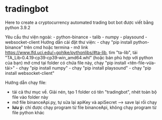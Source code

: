 # tradingbot
Here to create a cryptocurrency automated trading bot
bot được viết bằng python 3.9.2

Yêu cầu thư viện ngoài:
    - python-binance
    - talib
    - numpy
    - playsound
    - websocket-client
Hướng dẫn cài đặt thư viện:
    - chạy "pip install python-binance" trên cmd hoặc termina
    - mở link https://www.lfd.uci.edu/~gohlke/pythonlibs/#ta-lib, tìm "ta-lib", tải "TA_Lib‑0.4.19‑cp39‑cp39‑win_amd64.whl" (hoặc bản phù hợp với python của bạn)
mở cmd tại folder có chứa file này, chạy "pip install <tên-file-vừa-tải>"
    - chạy "pip install numpy"
    - chạy "pip install playsound"
    - chạy "pip install websocket-client"



Hướng dẫn chạy file:


  - tải cả thư mục về. Giải nén, tạo 1 folder có tên "tradingbot", nhét toàn bộ file vào folder này
  - mở file binanceApi.py, tự sửa lại apiKey và apiSecret --> save lại rồi chạy
  - **lưu ý:** chỉ được chạy program từ file binanceApi, không chạy program từ file python khác
